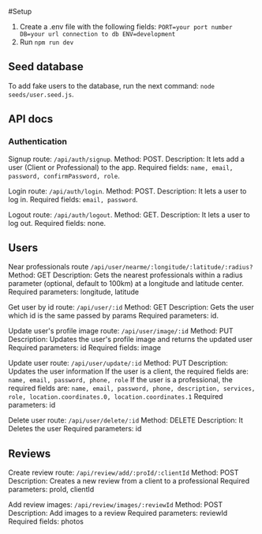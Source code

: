 #Setup
1. Create a .env file with the following fields:
`PORT=your port number
DB=your url connection to db
ENV=development`
2. Run `npm run dev`

## Seed database
To add fake users to the database, run the next command: `node seeds/user.seed.js`.

## API docs

### Authentication
Signup route: `/api/auth/signup`.
Method: POST.
Description: It lets add a user (Client or Professional) to the app.
Required fields: `name, email, password, confirmPassword, role`.

Login route: `/api/auth/login`.
Method: POST.
Description: It lets a user to log in.
Required fields: `email, password`.

Logout route: `/api/auth/logout`.
Method: GET.
Description: It lets a user to log out.
Required fields: none.

## Users
Near professionals route `/api/user/nearme/:longitude/:latitude/:radius?`
Method: GET
Description: Gets the nearest professionals within a radius parameter (optional, default to 100km) at a longitude and latitude center.
Required parameters: longitude, latitude

Get user by id route: `/api/user/:id`
Method: GET
Description: Gets the user which id is the same passed by params
Required parameters: id.

Update user's profile image route: `/api/user/image/:id`
Method: PUT
Description: Updates the user's profile image and returns the updated user
Required parameters: id
Required fields: image

Update user route: `/api/user/update/:id`
Method: PUT
Description: Updates the user information
If the user is a client, the required fields are: `name, email, password, phone, role`
If the user is a professional, the required fields are: `name, email, password, phone, description, services, role, location.coordinates.0, location.coordinates.1`
Required parameters: id

Delete user route: `/api/user/delete/:id`
Method: DELETE
Description: It Deletes the user
Required parameters: id

## Reviews
Create review route: `/api/review/add/:proId/:clientId`
Method: POST
Description: Creates a new review from a client to a professional
Required parameters: proId, clientId

Add review images: `/api/review/images/:reviewId`
Method: POST
Description: Add images to a review
Required parameters: reviewId
Required fields: photos